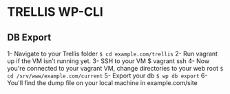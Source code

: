 # TRELLIS WP-CLI

## DB Export

1- Navigate to your Trellis folder `$ cd example.com/trellis`
2- Run vagrant up if the VM isn’t running yet.
3- SSH to your VM $ vagrant ssh
4- Now you're connected to your vagrant VM, change directories to your web root `$ cd /srv/www/example.com/current`
5- Export your db `$ wp db export`
6- You'll find the dump file on your local machine in example.com/site
